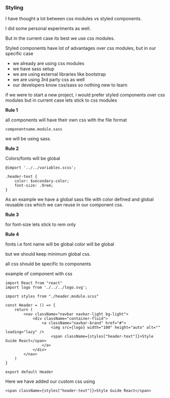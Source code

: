 ### Styling

I have thought a lot between css modules vs styled components.

I did some personal experiments as well. 

But in the current case its best we use css modules.

Styled components have lot of advantages over css modules, but in our specific case

- we already are using css modules
- we have sass setup
- we are using external libraries like bootstrap
- we are using 3rd party css as well
- our developers know css/sass so nothing new to learn

if we were to start a new project, i would prefer styled components over css modules but in current case lets stick to css modules


**Rule 1**

all components will have their own css with the file format 
```
componentname.module.sass
```

we will be using sass.


**Rule 2**

Colors/fonts will be global 

```
@import '../../variables.scss';

.header-text {
    color: $secondary-color;
    font-size: .9rem;
}
```

As an example we have a global sass file with color defined and global reusable css which we can reuse in our component css.


**Rule 3**

for font-size lets stick to rem only


**Rule 4**

fonts i.e font name will be global
color will be global

but we should keep minimum global css.

all css should be specific to components


example of component with css

```
import React from "react"
import logo from './../../logo.svg';

import styles from "./header.module.scss"

const Header = () => {
    return (
        <nav className="navbar navbar-light bg-light">
            <div className="container-fluid">
                <a className="navbar-brand" href="#">
                    <img src={logo} width="100" height="auto" alt="" loading="lazy" />
                    <span className={styles["header-text"]}>Style Guide React</span>
                </a>
            </div>
        </nav>
    )
}

export default Header
```

Here we have added our custom css using
```
<span className={styles["header-text"]}>Style Guide React</span>
```

